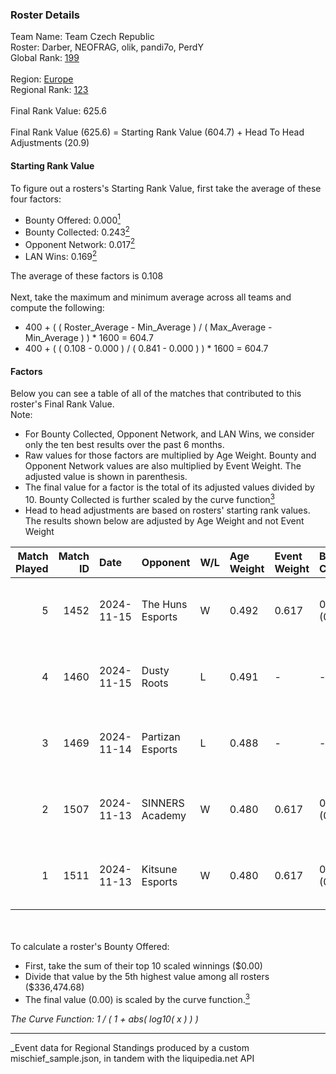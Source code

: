 ### Roster Details<br />
Team Name: Team Czech Republic<br />
Roster: Darber, NEOFRAG, olik, pandi7o, PerdY<br />
Global Rank: [199](../../standings_global_2025_03_01.md)<br />
<br />
Region: [Europe]( ../../standings_europe_2025_03_01.md)<br />
Regional Rank: [123]( ../../standings_europe_2025_03_01.md)<br />
<br />
Final Rank Value:  625.6<br />
<br />
Final Rank Value (625.6) = Starting Rank Value (604.7) + Head To Head Adjustments (20.9)<br />

#### Starting Rank Value<br />
To figure out a rosters's Starting Rank Value, first take the average of these four factors:<br />
- Bounty Offered: 0.000[<sup>1</sup>](#table2)
- Bounty Collected: 0.243[<sup>2</sup>](#table1)
- Opponent Network: 0.017[<sup>2</sup>](#table1)
- LAN Wins: 0.169[<sup>2</sup>](#table1)

The average of these factors is 0.108<br />
<br />
Next, take the maximum and minimum average across all teams and compute the following:<br />
- 400 + ( ( Roster_Average - Min_Average ) / ( Max_Average - Min_Average ) ) * 1600 = 604.7
- 400 + ( ( 0.108 - 0.000 ) / ( 0.841 - 0.000 ) ) * 1600 = 604.7


#### Factors<br />
Below you can see a table of all of the matches that contributed to this roster's Final Rank Value.<br />
Note:<br />

- For Bounty Collected, Opponent Network, and LAN Wins, we consider only the ten best results over the past 6 months.
- Raw values for those factors are multiplied by Age Weight. Bounty and Opponent Network values are also multiplied by Event Weight. The adjusted value is shown in parenthesis.
- The final value for a factor is the total of its adjusted values divided by 10. Bounty Collected is further scaled by the curve function[<sup>3</sup>](#curveFunction)
- Head to head adjustments are based on rosters' starting rank values. The results shown below are adjusted by Age Weight and not Event Weight
<span id="table1"></span><br />


| Match Played | Match ID | Date       | Opponent         | W/L | Age Weight | Event Weight | Bounty Collected | Opponent Network | LAN Wins  | H2H Adj. | Roster                                |
| -: | -: | :- | :- | :- | :- | :- | :- | :- | :- | -: | :- |
|            5 |     1452 | 2024-11-15 | The Huns Esports | W   | 0.492      | 0.617        | 0.025 (0.008)    | 0.516 (0.157)    | 1 (0.492) |    13.73 | Darber, NEOFRAG, olik, pandi7o, PerdY |
|            4 |     1460 | 2024-11-15 | Dusty Roots      | L   | 0.491      | -            | -                | -                | -         |    -5.04 | Darber, NEOFRAG, olik, pandi7o, PerdY |
|            3 |     1469 | 2024-11-14 | Partizan Esports | L   | 0.488      | -            | -                | -                | -         |    -0.97 | Darber, NEOFRAG, olik, pandi7o, PerdY |
|            2 |     1507 | 2024-11-13 | SINNERS Academy  | W   | 0.480      | 0.617        | 0.001 (0.000)    | 0.059 (0.017)    | 1 (0.480) |     9.58 | Darber, NEOFRAG, olik, pandi7o, PerdY |
|            1 |     1511 | 2024-11-13 | Kitsune Esports  | W   | 0.480      | 0.617        | 0.000 (0.000)    | 0.000 (0.000)    | 1 (0.480) |     3.62 | Darber, NEOFRAG, olik, pandi7o, PerdY |

<br />
<span id="table2"></span><br />
To calculate a roster's Bounty Offered:<br />

- First, take the sum of their top 10 scaled winnings ($0.00)
- Divide that value by the 5th highest value among all rosters ($336,474.68)
- The final value (0.00) is scaled by the curve function.[<sup>3</sup>](#curveFunction)

<span id="curveFunction"></span>_The Curve Function: 1 / ( 1 + abs( log10( x ) ) )_<br />

---
_Event data for Regional Standings produced by a custom mischief_sample.json, in tandem with the liquipedia.net API<br />
